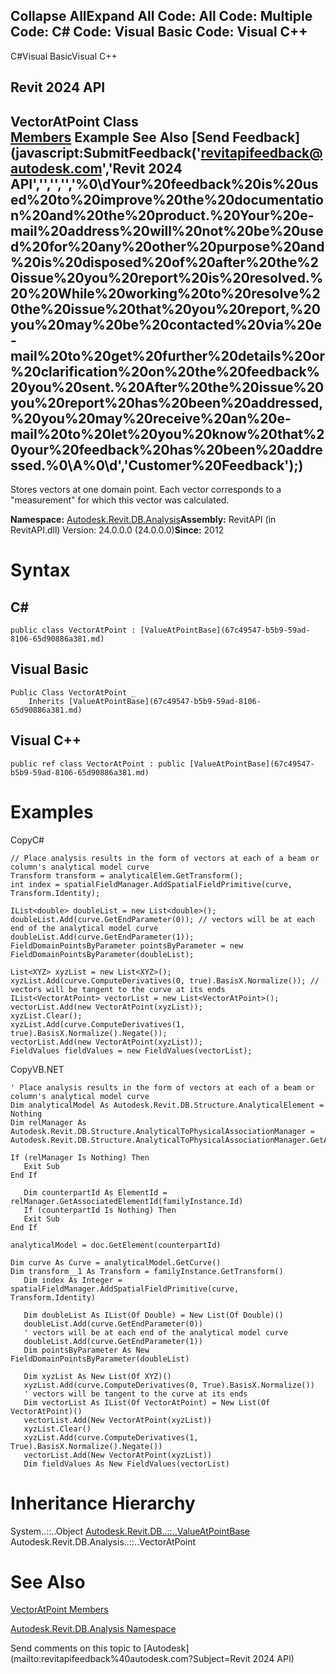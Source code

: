 ﻿

Collapse AllExpand All Code: All Code: Multiple Code: C# Code: Visual Basic Code: Visual C++   
---  
  
C#Visual BasicVisual C++

Revit 2024 API  
---  
VectorAtPoint Class  
[Members](d2038b2b-73d0-45d9-249a-541f256fa249.md) Example See Also [Send Feedback](javascript:SubmitFeedback\('revitapifeedback@autodesk.com','Revit 2024 API','','','','%0\\dYour%20feedback%20is%20used%20to%20improve%20the%20documentation%20and%20the%20product.%20Your%20e-mail%20address%20will%20not%20be%20used%20for%20any%20other%20purpose%20and%20is%20disposed%20of%20after%20the%20issue%20you%20report%20is%20resolved.%20%20While%20working%20to%20resolve%20the%20issue%20that%20you%20report,%20you%20may%20be%20contacted%20via%20e-mail%20to%20get%20further%20details%20or%20clarification%20on%20the%20feedback%20you%20sent.%20After%20the%20issue%20you%20report%20has%20been%20addressed,%20you%20may%20receive%20an%20e-mail%20to%20let%20you%20know%20that%20your%20feedback%20has%20been%20addressed.%0\\A%0\\d','Customer%20Feedback'\);)  
---  
  
Stores vectors at one domain point. Each vector corresponds to a "measurement" for which this vector was calculated. 

**Namespace:** [Autodesk.Revit.DB.Analysis](958e2e12-587d-f188-5d7b-f13d7dbfdf48.md)**Assembly:** RevitAPI (in RevitAPI.dll) Version: 24.0.0.0 (24.0.0.0)**Since:** 2012 

# Syntax

C#  
---  
      
    
    public class VectorAtPoint : [ValueAtPointBase](67c49547-b5b9-59ad-8106-65d90886a381.md)  
  
Visual Basic  
---  
      
    
    Public Class VectorAtPoint _
    	Inherits [ValueAtPointBase](67c49547-b5b9-59ad-8106-65d90886a381.md)  
  
Visual C++  
---  
      
    
    public ref class VectorAtPoint : public [ValueAtPointBase](67c49547-b5b9-59ad-8106-65d90886a381.md)  
  
# Examples

CopyC#
    
    
    // Place analysis results in the form of vectors at each of a beam or column's analytical model curve
    Transform transform = analyticalElem.GetTransform();
    int index = spatialFieldManager.AddSpatialFieldPrimitive(curve, Transform.Identity);
    
    IList<double> doubleList = new List<double>();
    doubleList.Add(curve.GetEndParameter(0)); // vectors will be at each end of the analytical model curve
    doubleList.Add(curve.GetEndParameter(1));
    FieldDomainPointsByParameter pointsByParameter = new FieldDomainPointsByParameter(doubleList);
    
    List<XYZ> xyzList = new List<XYZ>();
    xyzList.Add(curve.ComputeDerivatives(0, true).BasisX.Normalize()); // vectors will be tangent to the curve at its ends
    IList<VectorAtPoint> vectorList = new List<VectorAtPoint>();
    vectorList.Add(new VectorAtPoint(xyzList));
    xyzList.Clear();
    xyzList.Add(curve.ComputeDerivatives(1, true).BasisX.Normalize().Negate());
    vectorList.Add(new VectorAtPoint(xyzList));
    FieldValues fieldValues = new FieldValues(vectorList);

CopyVB.NET
    
    
    ' Place analysis results in the form of vectors at each of a beam or column's analytical model curve
    Dim analyticalModel As Autodesk.Revit.DB.Structure.AnalyticalElement = Nothing
    Dim relManager As Autodesk.Revit.DB.Structure.AnalyticalToPhysicalAssociationManager = Autodesk.Revit.DB.Structure.AnalyticalToPhysicalAssociationManager.GetAnalyticalToPhysicalAssociationManager(doc)
    
    If (relManager Is Nothing) Then
       Exit Sub
    End If
    
       Dim counterpartId As ElementId = relManager.GetAssociatedElementId(familyInstance.Id)
       If (counterpartId Is Nothing) Then
       Exit Sub
    End If
    
    analyticalModel = doc.GetElement(counterpartId)
    
    Dim curve As Curve = analyticalModel.GetCurve()
    Dim transform__1 As Transform = familyInstance.GetTransform()
       Dim index As Integer = spatialFieldManager.AddSpatialFieldPrimitive(curve, Transform.Identity)
    
       Dim doubleList As IList(Of Double) = New List(Of Double)()
       doubleList.Add(curve.GetEndParameter(0))
       ' vectors will be at each end of the analytical model curve
       doubleList.Add(curve.GetEndParameter(1))
       Dim pointsByParameter As New FieldDomainPointsByParameter(doubleList)
    
       Dim xyzList As New List(Of XYZ)()
       xyzList.Add(curve.ComputeDerivatives(0, True).BasisX.Normalize())
       ' vectors will be tangent to the curve at its ends
       Dim vectorList As IList(Of VectorAtPoint) = New List(Of VectorAtPoint)()
       vectorList.Add(New VectorAtPoint(xyzList))
       xyzList.Clear()
       xyzList.Add(curve.ComputeDerivatives(1, True).BasisX.Normalize().Negate())
       vectorList.Add(New VectorAtPoint(xyzList))
       Dim fieldValues As New FieldValues(vectorList)

# Inheritance Hierarchy

System..::..Object [Autodesk.Revit.DB..::..ValueAtPointBase](67c49547-b5b9-59ad-8106-65d90886a381.md) Autodesk.Revit.DB.Analysis..::..VectorAtPoint

# See Also

[VectorAtPoint Members](d2038b2b-73d0-45d9-249a-541f256fa249.md)

[Autodesk.Revit.DB.Analysis Namespace](958e2e12-587d-f188-5d7b-f13d7dbfdf48.md)

Send comments on this topic to [Autodesk](mailto:revitapifeedback%40autodesk.com?Subject=Revit 2024 API)